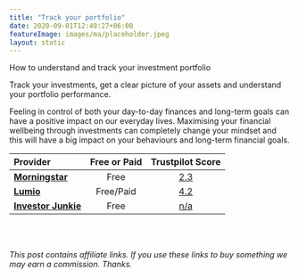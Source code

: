 ```yaml
---
title: "Track your portfolio"
date: 2020-09-01T12:49:27+06:00
featureImage: images/ma/placeholder.jpeg
layout: static
---
```


How to understand and track your investment portfolio

Track your investments, get a clear picture of your assets and understand your portfolio performance.

Feeling in control of both your day-to-day finances and long-term goals can have a positive impact on our everyday lives. Maximising your financial wellbeing through investments can completely change your mindset and this will have a big impact on your behaviours and long-term financial goals.

| Provider      | Free or Paid  |  Trustpilot Score  |
| :-----------          | :--------------:      |  :--------------:         |
| [**Morningstar**](https://www.morningstar.co.uk/uk/portfoliomanager/start) | Free | [2.3](https://www.trustpilot.com/review/morningstar.co.uk) | 
| [**Lumio**](https://yourmoney.lumio-app.com/best-uk-portfolio-trackers/) | Free/Paid | [4.2](https://www.trustpilot.com/review/lumio-app.com) | 
| [**Investor Junkie**](https://investorjunkie.com/investing/how-to-track-your-investments/) | Free | [n/a](n/a) | 
  

<br/><br/>

*This post contains affiliate links. If you use these links to buy something we may
earn a commission. Thanks.*







